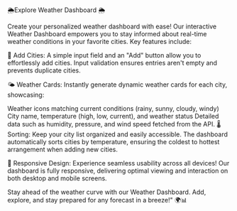 🌦️Explore Weather Dashboard 🌦️

Create your personalized weather dashboard with ease! Our interactive Weather Dashboard empowers you to stay informed about real-time weather conditions in your favorite cities. Key features include:

🌆 Add Cities: A simple input field and an "Add" button allow you to effortlessly add cities. Input validation ensures entries aren't empty and prevents duplicate cities.

🌤️ Weather Cards: Instantly generate dynamic weather cards for each city, showcasing:

Weather icons matching current conditions (rainy, sunny, cloudy, windy)
City name, temperature (high, low, current), and weather status
Detailed data such as humidity, pressure, and wind speed fetched from the API.
🌡️ Sorting: Keep your city list organized and easily accessible. The dashboard automatically sorts cities by temperature, ensuring the coldest to hottest arrangement when adding new cities.

📱 Responsive Design: Experience seamless usability across all devices! Our dashboard is fully responsive, delivering optimal viewing and interaction on both desktop and mobile screens.

Stay ahead of the weather curve with our Weather Dashboard. Add, explore, and stay prepared for any forecast in a breeze!" 🌍📊
